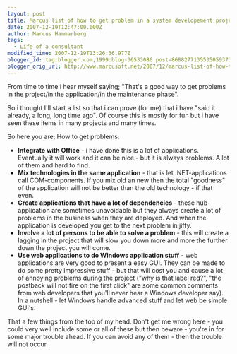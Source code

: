 ```yaml
---
layout: post
title: Marcus list of how to get problem in a system developement project
date: 2007-12-19T12:47:00.000Z
author: Marcus Hammarberg
tags:
  - Life of a consultant
modified_time: 2007-12-19T13:26:36.977Z
blogger_id: tag:blogger.com,1999:blog-36533086.post-8688277135535059373
blogger_orig_url: http://www.marcusoft.net/2007/12/marcus-list-of-how-to-get-problem-in.html
---
```


From time to time i hear myself saying; "That's a good way to get
problems in the project/in the application/in the maintenance
phase".

So i thought I'll start a list so that i can prove (for me) that i have
"said it already, a long, long time ago". Of course this is mostly for
fun but i have seen these items in many projects and many times.

So here you are; How to get problems:

- **Integrate with Office** - i have done this is a lot of
    applications. Eventually it will work and it can be nice - but it is
    always problems. A lot of them and hard to find.
- **Mix technologies in the same application** - that is let
    .NET-applications call COM-components. If you mix old an new then
    the total "goodness" of the application will not be better than the
    old technology - if that even.
- **Create applications that have a lot of <span id="SPELLING_ERROR_1"
    class="blsp-spelling-corrected">dependencies** - these
    hub-application are sometimes unavoidable but they always create a
    lot of problems in the business when they are deployed. And when the
    application is developed you get to the next problem in jiffy.
- **Involve a lot of persons to be able to solve a problem** - this
    will create a lagging in the project that will slow you down more
    and more the further down the project you will come.
- **Use <span id="SPELLING_ERROR_2"
    class="blsp-spelling-corrected">web applications to do
    Windows application stuff** - web applications are very good to
    present a easy GUI. They can be made to do some pretty impressive
    stuff - but that will cost you and cause a lot of annoying problems
    during the project ("why is that label red?", "the <span
    id="SPELLING_ERROR_3" class="blsp-spelling-error">postback
    will not fire on the first click" are some common comments from web
    developers that you'll never hear a Windows developer say).
    In a nutshell - let Windows handle advanced stuff and let web be
    simple GUI's.

That a few things from the top of my head. Don't get me wrong here - you
could very well include some or all of these but then beware - you're in
for some major trouble ahead. If you can avoid any of them - then the
trouble will not occur.
